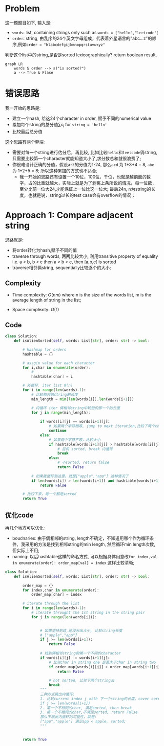 
# Problem
这一题题目如下, 输入是:
- `words`: list, containing strings only such as `words = ["hello","leetcode"]`
- `order`: string, 由乱序的24个英文字母组成，代表着外星语言的"abc...z"的顺序,例如`order = "hlabcdefgijkmnopqrstuvwxyz"`

判断这个list中的string,是否是sorted lexicographically? return boolean result.

```mermaid
graph LR
    words & order --> a("is sorted?")
    a --> True & Flase
```

# 错误思路
我一开始的思路是:
- 建立一个hash, 给这24个character in order, 赋予不同的numerical value
- 累加每个string的总分值$\sum c_i$ for `string = 'hello'`
- 比较最后总分值

这个思路有两个弊端:
- 需要对每一个string进行估分后，再比较, 比如比较`hello`和`leetcode`俩string, 只需要比较第一个character就能知道大小了,求分数总和就很浪费了;
- 你很难设计正确的分值，假设a-z的分值为1-24, 那么`acd` 为 1+3+4 = 8, `abe` 为 1+2+5 = 8; 所以这种累加的方式也不适合;
  - 我一开始的思路还有设置一个10位，100位，千位，也就是越前面的数字，占的比重就越大，实际上就是为了剥离上条所说的情况，每一位数，至少比前一位大24,才能保证上一位比这一位大; 最后24n, n为string的长度，也就是说，string过长的test case会有overflow的情况；

# Approach 1: Compare adjacent string
<!-- Describe your approach to solving the problem. -->
思路就是:
- 将order转化为hash,赋予不同的值
- traverse through words, 两两比较大小, 利用transitive property of equality i.e. a < b, b < c then a < b < c, then [a,b,c] is sorted
- traverse相邻俩string, sequentially比较逐个的大小;


## Complexity
- Time complexity: $O(nm)$ where n is the size of the words list, m is the average length of string in the list;
<!-- Add your time complexity here, e.g. $$O(n)$$ -->

- Space complexity: $O(1)$
<!-- Add your space complexity here, e.g. $$O(n)$$ -->

## Code
```python
class Solution:
    def isAlienSorted(self, words: List[str], order: str) -> bool:

        # hashmap for orders
        hashtable = {}

        # assgin value for each character
        for i,char in enumerate(order):
            # 
            hashtable[char] = i

        # 外循环. iter list O(n)
        for i in range(len(words)-1):
            # 比较相邻俩string的长度
            min_length = min(len(words[i]),len(words[i+1]))

            # 内循环 iter 俩相邻string中较短的那一个的长度
            for j in range(min_length):
    
                if words[i][j] == words[i+1][j]:
                    # 如果两个字符相等, jump to next iteration,比较下两个character
                    continue    
                else:
                    # 如果两个字符不等，比较大小
                    if hashtable[words[i+1][j]] > hashtable[words[i][j]]:
                        # 目前 sorted, break 内循环 
                        break
                    else:
                        # 不sorted, return false
                        return False
            
            # 如果能循环到这里，就是["apple","app"] 这种情况了
            if len(words[i]) > len(words[i+1]) and hashtable[words[i+1][min_length-1]] == hashtable[words[i][min_length-1]]:
                return False

        # 比较下来，每一个都是sorted
        return True
```


## 优化code
再几个地方可以优化:
- boudnaries: 由于俩相邻的string, length不确定，不知道用哪个作为循环条件，我采用的方法是找到相邻string的min length, 然后循环min length次数,但实际上不用;
- naming: 以后hashtable这样的命名方式, 可以根据具体用意改`for index,val in enumerate(order): order_map[val] = index` 这样比较清晰;


```python
class Solution:
    def isAlienSorted(self, words: List[str], order: str) -> bool:
        
        order_map = {}
        for index,char in enumerate(order):
            order_map[char] = index

        # iterate through the list
        for i in range(len(words)-1):
            # iterate throught the 1st string in the string pair
            for j in range(len(words[i])):
                

                # 如果坚持到这,还没分出大小, 比较string长度
                # ["apple","app"]
                if j >= len(words[i+1]):
                    return False
                
                # 找到俩相邻string的第一个不同的character
                if words[i][j] != words[i+1][j]:
                    # 比较char in string one 是否大于char in string two
                    if order_map[words[i][j]] > order_map[words[i+1][j]]:
                        return False
                    
                    # not sorted, 比较下两个string去
                    break
                """
                三种方式跳出内循环:
                1. 比较current index j with 下一个string的长度，cover corner cases ["apple","app"]
                if j >= len(words[i+1])
                2. 第一个不相同的char, 满足sorted, then break
                3. 第一个不相同的char,不满足sorted, return False
                那么不跳出内循环的可能性，就是:
                ["app","apple"] 满足app < apple, sorted;
                """
                

        return True
```
